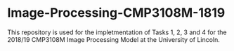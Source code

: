 # Image-Processing-CMP3108M-1819

This repository is used for the impletmentation of Tasks 1, 2, 3 and 4 for the 2018/19 CMP3108M Image Processing Model at the University of Lincoln.
